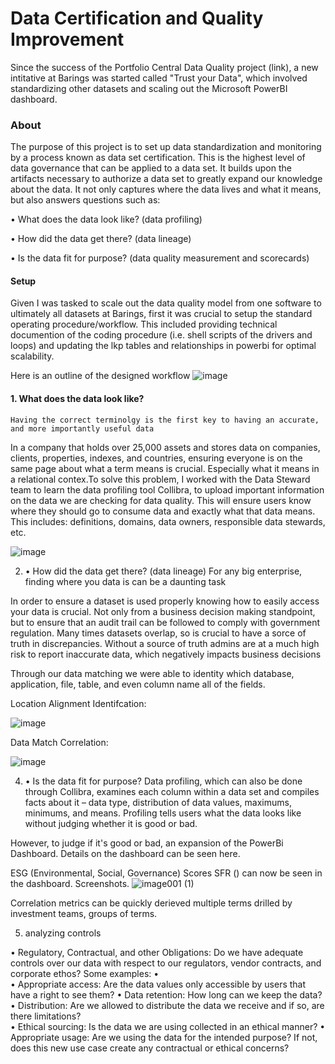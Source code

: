 # Data Certification and Quality Improvement

Since the success of the Portfolio Central Data Quality project (link), a new intitative at Barings was started called "Trust your Data", which involved standardizing other datasets and scaling out the Microsoft PowerBI dashboard. 


### About
The purpose of this project is to set up data standardization and monitoring by a process known as data set certification. This is the highest level of data governance that can be applied to a data set. It builds upon the artifacts necessary to authorize a data set to greatly expand our knowledge about the data.  It not only captures where the data lives and what it means, but also answers questions such as:

•	What does the data look like?  (data profiling)

•	How did the data get there? (data lineage)

•	Is the data fit for purpose? (data quality measurement and scorecards)



#### Setup 
Given I was tasked to scale out the data quality model from one software to ultimately all datasets at Barings, first it was crucial to setup the standard operating procedure/workflow. This included providing technical documention of the coding procedure (i.e. shell scripts of the drivers and loops) and updating the lkp tables and relationships in powerbi for optimal scalability. 

Here is an outline of the designed workflow
![image](https://user-images.githubusercontent.com/85593608/121294851-12d09b00-c8bc-11eb-8acf-791306d07253.png)


#### 1. What does the data look like? 
    Having the correct terminolgy is the first key to having an accurate, and more importantly useful data

In a company that holds over 25,000 assets and stores data on companies, clients, properties, indexes, and countries, ensuring everyone is on the same page about what a term means is crucial. Especially what it means in a relational contex.To solve this problem, I worked with the Data Steward team to learn the data profiling tool Collibra, to upload important information on the data we are checking for data quality. This will ensure users know where they should go to consume data and exactly what that data means.
This includes: definitions, domains, data owners, responsible data stewards, etc.
 
 ![image](https://user-images.githubusercontent.com/85593608/121295233-af933880-c8bc-11eb-929b-9bca7a71ed57.png)
 


 



2. •	How did the data get there? (data lineage)
	For any big enterprise, finding where you data is can be a daunting task

In order to ensure a dataset is used properly knowing how to easily access your data is crucial. Not only from a business decision making standpoint, but to ensure that an audit trail can be followed to comply with government regulation. Many times datasets overlap, so is crucial to have a sorce of truth in discrepancies. Without a source of truth admins are at a much high risk to report inaccurate data, which negatively impacts business decisions 

Through our data matching we were able to identity which database, application, file, table, and even column name all of the fields. 





Location Alignment Identifcation:

![image](https://user-images.githubusercontent.com/85593608/121295111-82468a80-c8bc-11eb-9c35-e6e49b5d4c09.png)

Data Match Correlation:

![image](https://user-images.githubusercontent.com/85593608/121295172-968a8780-c8bc-11eb-9f8a-ad7aa49863c9.png)
  



4. •	Is the data fit for purpose? 
	Data profiling, which can also be done through Collibra, examines each column within a data set and compiles facts about it – data type, distribution of data values, maximums, minimums, and means.  Profiling tells users what the data looks like without judging whether it is good or bad.  

However, to judge if it's good or bad, an expansion of the PowerBi Dashboard. Details on the dashboard can be seen here.

ESG (Environmental, Social, Governance) Scores
SFR () 
can now be seen in the dashboard.
Screenshots.
![image001 (1)](https://user-images.githubusercontent.com/85593608/121298489-f7688e80-c8c1-11eb-9051-ae9bdfbaa52a.png)





Correlation metrics can be quickly derieved multiple terms drilled by investment teams,
groups of terms.



5. analyzing controls

•	Regulatory, Contractual, and other Obligations: Do we have adequate controls over our data with respect to our regulators, vendor contracts, and corporate ethos?  Some examples:
•	
•	Appropriate access: Are the data values only accessible by users that have a right to see them?
•	Data retention: How long can we keep the data?
•	Distribution: Are we allowed to distribute the data we receive and if so, are there limitations?  
•	Ethical sourcing: Is the data we are using collected in an ethical manner?
•	Appropriate usage: Are we using the data for the intended purpose?  If not, does this new use case create any contractual or ethical concerns?





